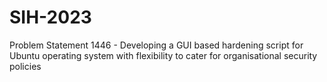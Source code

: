 # SIH-2023
Problem Statement 1446 - Developing a GUI based hardening script for Ubuntu operating system with flexibility to cater for organisational security policies
